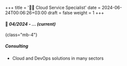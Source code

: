 +++
title = '🧑‍💻 Cloud Service Specialist'
date = 2024-06-24T00:06:26+03:00
draft = false
weight = 1
+++

#### 📅 *04/2024 - ... (current)*
{class="mb-4"}

##### Consulting

- Cloud and DevOps solutions in many sectors

